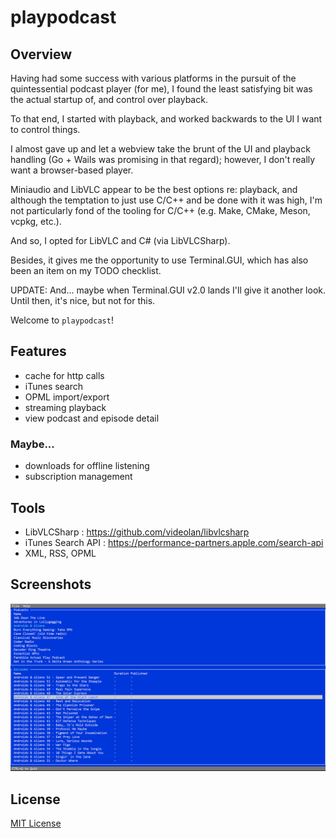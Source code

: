 # playpodcast

## Overview

Having had some success with various platforms in the pursuit of the quintessential podcast player (for me), I found the least satisfying bit was the actual startup of, and control over playback.

To that end, I started with playback, and worked backwards to the UI I want to control things.

I almost gave up and let a webview take the brunt of the UI and playback handling (Go + Wails was promising in that regard); however, I don't really want a browser-based player.

Miniaudio and LibVLC appear to be the best options re: playback, and although the temptation to just use C/C++ and be done with it was high, I'm not particularly fond of the tooling for C/C++ (e.g. Make, CMake, Meson, vcpkg, etc.).

And so, I opted for LibVLC and C# (via LibVLCSharp).

Besides, it gives me the opportunity to use Terminal.GUI, which has also been an item on my TODO checklist.

UPDATE: And... maybe when Terminal.GUI v2.0 lands I'll give it another look. Until then, it's nice, but not for this.

Welcome to `playpodcast`!

## Features

- cache for http calls
- iTunes search
- OPML import/export
- streaming playback
- view podcast and episode detail

### Maybe...
- downloads for offline listening
- subscription management

## Tools

- LibVLCSharp : https://github.com/videolan/libvlcsharp
- iTunes Search API : https://performance-partners.apple.com/search-api
- XML, RSS, OPML

## Screenshots

![screenshot (work in progress)](screenshot.png)

## License

[MIT License](LICENSE)
